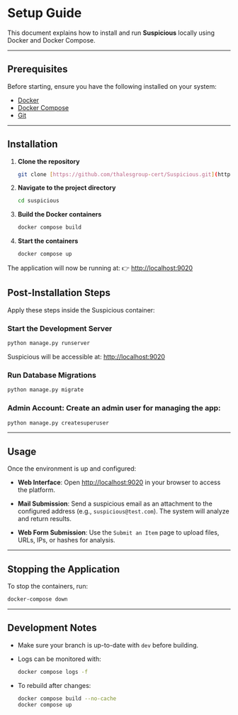 # Setup Guide

This document explains how to install and run **Suspicious** locally using Docker and Docker Compose.

---

## Prerequisites

Before starting, ensure you have the following installed on your system:

* [Docker](https://docs.docker.com/get-docker/)
* [Docker Compose](https://docs.docker.com/compose/install/)
* [Git](https://git-scm.com/)

---

## Installation

1. **Clone the repository**

   ```bash
   git clone [https://github.com/thalesgroup-cert/Suspicious.git](https://github.com/thalesgroup-cert/suspicious)
   ```

2. **Navigate to the project directory**

   ```bash
   cd suspicious
   ```

3. **Build the Docker containers**

   ```bash
   docker compose build
   ```

4. **Start the containers**

   ```bash
   docker compose up
   ```

The application will now be running at:
👉 [http://localhost:9020](http://localhost:9020)

## Post-Installation Steps

Apply these steps inside the Suspicious container:

### Start the Development Server

```bash
python manage.py runserver
```

Suspicious will be accessible at: [http://localhost:9020](http://localhost:9020)

### Run Database Migrations

```bash
python manage.py migrate
```

### **Admin Account:** Create an admin user for managing the app:
    
 ```bash
 python manage.py createsuperuser
 ```
---

## Usage

Once the environment is up and configured:

* **Web Interface**:
  Open [http://localhost:9020](http://localhost:9020) in your browser to access the platform.

* **Mail Submission**:
  Send a suspicious email as an attachment to the configured address (e.g., `suspicious@test.com`). The system will analyze and return results.

* **Web Form Submission**:
  Use the `Submit an Item` page to upload files, URLs, IPs, or hashes for analysis.

---

## Stopping the Application

To stop the containers, run:

```bash
docker-compose down
```

---

## Development Notes

* Make sure your branch is up-to-date with `dev` before building.
* Logs can be monitored with:

  ```bash
  docker compose logs -f
  ```

* To rebuild after changes:

  ```bash
  docker compose build --no-cache
  docker compose up
  ```
